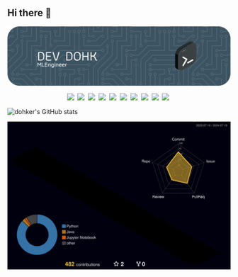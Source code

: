 ## Hi there 👋

<!--
**dohker/dohker** is a ✨ _special_ ✨ repository because its `README.md` (this file) appears on your GitHub profile.

Here are some ideas to get you started:

- 🔭 I’m currently working on ...
- 🌱 I’m currently learning ...
- 👯 I’m looking to collaborate on ...
- 🤔 I’m looking for help with ...
- 💬 Ask me about ...
- 📫 How to reach me: ...
- 😄 Pronouns: ...
- ⚡ Fun fact: ...
-->

![Header](./github-header-image.png)






<div align="center">
  <img src="https://ziadoua.github.io/m3-Markdown-Badges/badges/FastAPI/fastapi1.svg" />&nbsp
  <img src="https://ziadoua.github.io/m3-Markdown-Badges/badges/Git/git1.svg" />&nbsp
  <img src="https://ziadoua.github.io/m3-Markdown-Badges/badges/LeetCode/leetcode1.svg" />&nbsp
  <img src="https://ziadoua.github.io/m3-Markdown-Badges/badges/LinkedIn/linkedin2.svg" />&nbsp
  <img src="https://ziadoua.github.io/m3-Markdown-Badges/badges/Linux/linux2.svg" />&nbsp
  <img src="https://ziadoua.github.io/m3-Markdown-Badges/badges/macOS/macos1.svg" />&nbsp
  <img src="https://ziadoua.github.io/m3-Markdown-Badges/badges/PostgreSQL/postgresql3.svg" />&nbsp
  <img src="https://ziadoua.github.io/m3-Markdown-Badges/badges/Python/python3.svg" />&nbsp
  <img src="https://ziadoua.github.io/m3-Markdown-Badges/badges/PyCharm/pycharm1.svg" />&nbsp
  <img src="https://ziadoua.github.io/m3-Markdown-Badges/badges/VisualStudio/visualstudio3.svg" />&nbsp
</div>

![dohker's GitHub stats](https://github-readme-stats.vercel.app/api?username=dohker&show_icons=true&theme=radical)

![](./profile-3d-contrib/profile-night-rainbow.svg)

